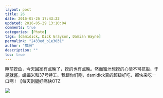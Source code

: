 ```yaml
---
layout: post
title: 26
date: 2016-05-26 17:43:23
updated: 2016-05-29 13:10:04
comments: true
categories: [Photo]
tags: [damidick, Dick Grayson, Damian Wayne]
permalink: "2433ed_b1e3031"
author: "猫厨"
description: ""
toc: true
---
```


<p>睡前摸鱼，今天回家有点晚了，摸的也有点晚。然而蜜汁想摸的心情不可抗拒，于是就酱，蝙蝠米和37号特工。我跟你们刚，damidick真的超级好吃，都快来吃一口啊！【每天割腿好痛快OTZ</p>

![](/img/img_cVZNdzJtQk9JV2ZvcXZNRDBud1dBTkJsLzBDUXNoVEFzcCtoNitYTHFyTHduZDd5b291a1N3PT0.jpg)